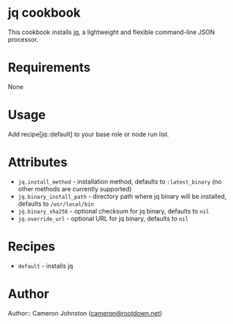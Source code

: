 # jq cookbook

This cookbook installs [jq](http://stedolan.github.io/jq/), a lightweight and flexible command-line JSON processor.

# Requirements

None

# Usage

Add recipe[jq::default] to your base role or node run list.

# Attributes

* `jq.install_method` - installation method, defaults to `:latest_binary` (no other methods are currently supported)
* `jq.binary_install_path` - directory path where jq binary will be installed, defaults to `/usr/local/bin`
* `jq.binary_sha256` - optional checksum for jq binary, defaults to `nil`
* `jq.override_url` - optional URL for jq binary, defaults to `nil`

# Recipes

* `default` - installs jq

# Author

Author:: Cameron Johnston (<cameron@rootdown.net>)
